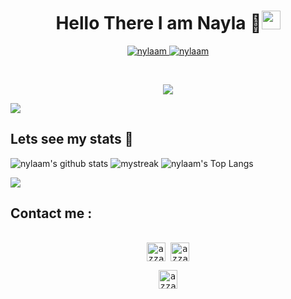 <h1 align="center">Hello There I am Nayla 👋<img src="https://github.com/souvikguria98/souvikguria98/blob/master/Hi.gif" width="30"> </h1>
<p align="center">
	<a href="https://github.com/nylaam">
		<img src="https://komarev.com/ghpvc/?username=nylaam&label=Profile%20views&color=0e75b6&style=flat" alt="nylaam" />
	</a>
	<a href="https://github.com/nylaam">
		<img src="https://img.shields.io/github/followers/nylaam?label=Followers" alt="nylaam" />
	</a>
</p>
<br/>
<p align="center">
	<a href="https://github.com/nylaam">
		<img src="https://readme-typing-svg.herokuapp.com?lines=Software+Engineering+Student;Web+Enthusiast;&center=true&width=380&height=45">
	</a>
</p>

<a href="https://www.youtube.com/watch?v=dQw4w9WgXcQ"><img src="https://user-images.githubusercontent.com/73097560/115834477-dbab4500-a447-11eb-908a-139a6edaec5c.gif"></a>

## Lets see my stats 🚀
![nylaam's github stats](https://github-readme-stats.vercel.app/api?username=nylaam&show_icons=true&theme=tokyonight)
<img src="https://github-readme-streak-stats.herokuapp.com/?user=nylaam&theme=tokyonight" alt="mystreak"/>
![nylaam's Top Langs](https://github-readme-stats.vercel.app/api/top-langs/?username=nylaam&theme=tokyonight&layout=compact)


<a href="https://www.youtube.com/watch?v=dQw4w9WgXcQ"><img src="https://user-images.githubusercontent.com/73097560/115834477-dbab4500-a447-11eb-908a-139a6edaec5c.gif"></a>

## Contact me : 
<div>
  <samp>
    <p align="center">
      <br/>
      <a href="https://www.linkedin.com/in/nayla-nur-amalia-a80397263" target="blank"><img align="center"
         src="https://img.shields.io/badge/linkedin-%231DA1F2.svg?style=for-the-badge&logo=linkedin&logoColor=white"
         alt="azzar" height="30"/></a>
      <a href="mailto:naylaamalia798@gmail.com" target="blank"><img align="center"
         src="https://img.shields.io/badge/gmail-EA4335.svg?style=for-the-badge&logo=gmail&logoColor=white"
         alt="azzar" height="30"/></a>
    </p>
  <p align="center">
      <a href="https://instagram.com/nayl.amalia" target="blank"><img align="center"
         src="https://img.shields.io/badge/instagram-%23E4405F.svg?style=for-the-badge&logo=Instagram&logoColor=white"
         alt="azzar" height="30"/></a>
      <br>
    </p>
  </samp>
</div>
